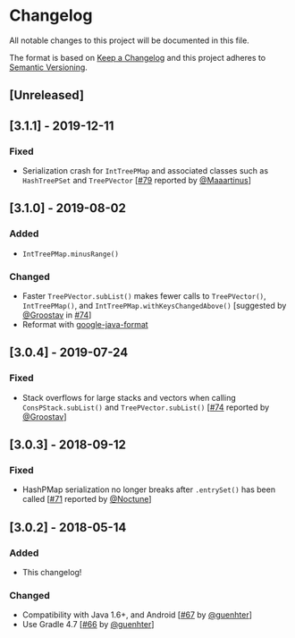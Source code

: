 # Changelog
All notable changes to this project will be documented in this file.

The format is based on [Keep a Changelog](https://keepachangelog.com/en/1.0.0/)
and this project adheres to [Semantic Versioning](https://semver.org/spec/v2.0.0.html).

## [Unreleased]

## [3.1.1] - 2019-12-11
### Fixed
- Serialization crash for `IntTreePMap` and associated classes such as `HashTreePSet` and `TreePVector` [[#79](https://github.com/hrldcpr/pcollections/issues/79) reported by [@Maaartinus](https://github.com/Maaartinus)]

## [3.1.0] - 2019-08-02
### Added
- `IntTreePMap.minusRange()`
### Changed
- Faster `TreePVector.subList()` makes fewer calls to `TreePVector()`, `IntTreePMap()`, and `IntTreePMap.withKeysChangedAbove()` [suggested by [@Groostav](https://github.com/Groostav) in [#74](https://github.com/hrldcpr/pcollections/issues/74)]
- Reformat with [google-java-format](https://github.com/google/google-java-format)

## [3.0.4] - 2019-07-24
### Fixed
- Stack overflows for large stacks and vectors when calling `ConsPStack.subList()` and `TreePVector.subList()` [[#74](https://github.com/hrldcpr/pcollections/issues/74) reported by [@Groostav](https://github.com/Groostav)]

## [3.0.3] - 2018-09-12
### Fixed
- HashPMap serialization no longer breaks after `.entrySet()` has been called [[#71](https://github.com/hrldcpr/pcollections/issues/71) reported by [@Noctune](https://github.com/Noctune)]

## [3.0.2] - 2018-05-14
### Added
- This changelog!
### Changed
- Compatibility with Java 1.6+, and Android [[#67](https://github.com/hrldcpr/pcollections/pull/67) by [@guenhter](https://github.com/guenhter)]
- Use Gradle 4.7 [[#66](https://github.com/hrldcpr/pcollections/pull/66) by [@guenhter](https://github.com/guenhter)]
